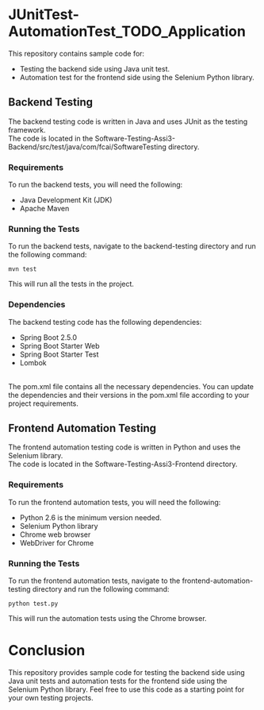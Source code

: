 # JUnitTest-AutomationTest_TODO_Application
This repository contains sample code for:
- Testing the backend side using Java unit test.
- Automation test for the frontend side using the Selenium Python library.

## Backend Testing
The backend testing code is written in Java and uses JUnit as the testing framework. <br>
The code is located in the Software-Testing-Assi3-Backend/src/test/java/com/fcai/SoftwareTesting directory.

### Requirements
To run the backend tests, you will need the following: <br>
- Java Development Kit (JDK)
- Apache Maven

### Running the Tests
To run the backend tests, navigate to the backend-testing directory and run the following command: <br>
```
mvn test
```
This will run all the tests in the project.

### Dependencies
The backend testing code has the following dependencies:
- Spring Boot 2.5.0
- Spring Boot Starter Web
- Spring Boot Starter Test
- Lombok

<br>The pom.xml file contains all the necessary dependencies. You can update the dependencies and their versions in the pom.xml file according to your project requirements.<br>

## Frontend Automation Testing
The frontend automation testing code is written in Python and uses the Selenium library. <br>
The code is located in the Software-Testing-Assi3-Frontend directory.

### Requirements
To run the frontend automation tests, you will need the following: <br>
- Python 2.6 is the minimum version needed.
- Selenium Python library
- Chrome web browser
- WebDriver for Chrome

### Running the Tests
To run the frontend automation tests, navigate to the frontend-automation-testing directory and run the following command:
```
python test.py
```
This will run the automation tests using the Chrome browser. <br>

# Conclusion
This repository provides sample code for testing the backend side using Java unit tests and automation tests for the frontend side using the Selenium Python library. Feel free to use this code as a starting point for your own testing projects. 
